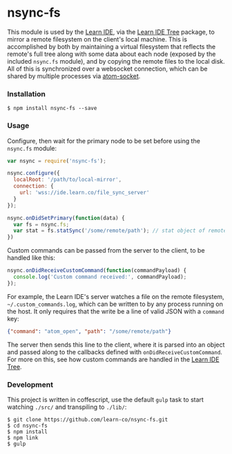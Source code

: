 # nsync-fs
This module is used by the [Learn IDE](https://github.com/learn-co/learn-ide), via the [Learn IDE Tree](https://github.com/learn-co/learn-ide-tree) package, to mirror a remote filesystem on the client's local machine. This is accomplished by both by maintaining a virtual filesystem that reflects the remote's full tree along with some data about each node (exposed by the included `nsync.fs` module), and by copying the remote files to the local disk. All of this is synchronized over a websocket connection, which can be shared by multiple processes via [atom-socket](https://github.com/learn-co/nsync-fs).

### Installation
```shell
$ npm install nsync-fs --save
```

### Usage
Configure, then wait for the primary node to be set before using the `nsync.fs` module:
```javascript
var nsync = require('nsync-fs');

nsync.configure({
  localRoot: '/path/to/local-mirror',
  connection: {
    url: 'wss://ide.learn.co/file_sync_server'
  }
});

nsync.onDidSetPrimary(function(data) {
  var fs = nsync.fs; 
  var stat = fs.statSync('/some/remote/path'); // stat object of remote path
})
```

Custom commands can be passed from the server to the client, to be handled like this:
```javascript
nsync.onDidReceiveCustomCommand(function(commandPayload) {
  console.log('Custom command received:', commandPayload);
});
```

For example, the Learn IDE's server watches a file on the remote filesystem, `~/.custom_commands.log`, which can be written to by any process running on the host. It only requires that the write be a line of valid JSON with a `command` key:

```json
{"command": "atom_open", "path": "/some/remote/path"}
```

The server then sends this line to the client, where it is parsed into an object and passed along to the callbacks defined with `onDidReceiveCustomCommand`. For more on this, see how custom commands are handled in the [Learn IDE Tree](https://github.com/learn-co/learn-ide-tree/blob/f3314a482cc19b42bcc99f9fc40c6b38a9ef0dbc/lib/nsync/nsync-helper.coffee#L163-L164).

### Development
This project is written in coffescript, use the default `gulp` task to start watching `./src/` and transpiling to `./lib/`:
```shell
$ git clone https://github.com/learn-co/nsync-fs.git
$ cd nsync-fs
$ npm install
$ npm link
$ gulp
```
